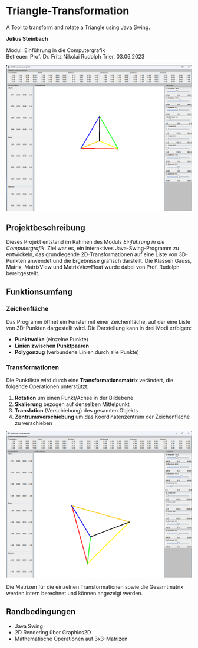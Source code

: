 # Triangle-Transformation
A Tool to transform and rotate a Triangle using Java Swing. 

**Julius Steinbach** 
 
Modul: Einführung in die Computergrafik  
Betreuer: Prof. Dr. Fritz Nikolai Rudolph
Trier, 03.06.2023

![Abbildung1.1](Media/Triangle1.0.png)

## Projektbeschreibung
Dieses Projekt entstand im Rahmen des Moduls *Einführung in die Computergrafik*. Ziel war es, ein interaktives Java-Swing-Programm zu entwickeln, das grundlegende 2D-Transformationen auf eine Liste von 3D-Punkten anwendet und die Ergebnisse grafisch darstellt.
Die Klassen Gauss, Matrix, MatrixView und MatrixViewFloat wurde dabei von Prof. Rudolph bereitgestellt.

## Funktionsumfang

###  Zeichenfläche
Das Programm öffnet ein Fenster mit einer Zeichenfläche, auf der eine Liste von 3D-Punkten dargestellt wird. Die Darstellung kann in drei Modi erfolgen:

- **Punktwolke** (einzelne Punkte)
- **Linien zwischen Punktpaaren**
- **Polygonzug** (verbundene Linien durch alle Punkte)

### Transformationen
Die Punktliste wird durch eine **Transformationsmatrix** verändert, die folgende Operationen unterstützt:

1. **Rotation** um einen Punkt/Achse in der Bildebene  
2. **Skalierung** bezogen auf denselben Mittelpunkt  
3. **Translation** (Verschiebung) des gesamten Objekts
4. **Zentrumsverschiebung**  um das Koordinatenzentrum der Zeichenfläche zu verschieben
   
![Abbildung1.1](Media/Tiangle2.0.png)

Die Matrizen für die einzelnen Transformationen sowie die Gesamtmatrix werden intern berechnet und können angezeigt werden.

## Randbedingungen
- Java Swing
- 2D Rendering über Graphics2D
- Mathematische Operationen auf 3x3-Matrizen 
